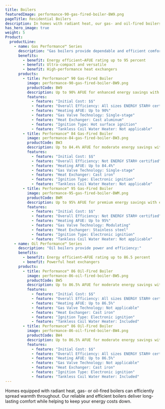 ```yaml
---
title: Boilers
featuredImage: performance-90-gas-fired-boiler-BW9.png
pageTitle: Residential Boilers
description: In homes with radiant heat, our gas- and oil-fired boilers efficiently power your system and spread warmth. Find a boiler today.
has_hero_image: true
weight: 5
Product:
  productLine:
    - name: Gas Performance™ Series
      description: "Gas boilers provide dependable and efficient comfort:"
      benefits:
        - benefit: Energy efficient—AFUE rating up to 95 percent
        - benefit: Ultra-compact and versatile
        - benefit: High-performance heat exchangers
      products:
        - title: Performance™ 90 Gas-Fired Boiler
          image: performance-90-gas-fired-boiler-BW9.png
          productCode: BW9
          description: Up to 90% AFUE for enhanced energy savings with standard comfort features.
          features:
            - feature: "Initial Cost: $$"
            - feature: "Overall Efficiency: All sizes ENERGY STAR® certified"
            - feature: "Heating AFUE: Up to 90%"
            - feature: "Gas Valve Technology: Single-stage"
            - feature: "Heat Exchanger: Cast aluminum"
            - feature: "Ignition Type: Hot surface ignition"
            - feature: "Tankless Coil Water Heater: Not applicable"
        - title: Performance™ 84 Gas-Fired Boiler
          image: performance-84-gas-fired-boiler-BW3.png
          productCode: BW3
          description: Up to 84.4% AFUE for moderate energy savings with standard comfort features.
          features:
            - feature: "Initial Cost: $$"
            - feature: "Overall Efficiency: Not ENERGY STAR® certified"
            - feature: "Heating AFUE: Up to 84.4%"
            - feature: "Gas Valve Technology: Single-stage"
            - feature: "Heat Exchanger: Cast iron"
            - feature: "Ignition Type: Electronic ignition"
            - feature: "Tankless Coil Water Heater: Not applicable"
        - title: Performance™ 95 Gas-Fired Boiler
          image: performance-95-gas-fired-boiler-BWM.png
          productCode: BWM
          description: Up to 95% AFUE for premium energy savings with enhanced comfort features.
          features:
            - feature: "Initial Cost: $$"
            - feature: "Overall Efficiency: Not ENERGY STAR® certified"
            - feature: "Heating AFUE: Up to 95%"
            - feature: "Gas Valve Technology: Modulating"
            - feature: "Heat Exchanger: Stainless steel"
            - feature: "Ignition Type: Electronic ignition"
            - feature: "Tankless Coil Water Heater: Not applicable"
    - name: Oil Performance™ Series
      description: "Oil boilers provide power and efficiency:"
      benefits:
        - benefit: Energy efficient—AFUE rating up to 86.5 percent
        - benefit: Powerful heat exchangers
      products:
        - title: Performance™ 86 Oil-Fired Boiler
          image: performance-86-oil-fired-boiler-BW5.png
          productCode: BW5
          description: Up to 86.5% AFUE for moderate energy savings with standard comfort features.
          features:
            - feature: "Initial Cost: $$"
            - feature: "Overall Efficiency: All sizes ENERGY STAR® certified"
            - feature: "Heating AFUE: Up to 86.5%"
            - feature: "Gas Valve Technology: Not applicable"
            - feature: "Heat Exchanger: Cast iron"
            - feature: "Ignition Type: Electronic ignition"
            - feature: "Tankless Coil Water Heater: Included"
        - title: Performance™ 86 Oil-Fired Boiler
          image: performance-86-oil-fired-boiler-BW4.png
          productCode: BW4
          description: Up to 86.5% AFUE for moderate energy savings with standard comfort features.
          features:
            - feature: "Initial Cost: $$"
            - feature: "Overall Efficiency: All sizes ENERGY STAR® certified"
            - feature: "Heating AFUE: Up to 86.5%"
            - feature: "Gas Valve Technology: Not applicable"
            - feature: "Heat Exchanger: Cast iron"
            - feature: "Ignition Type: Electronic ignition"
            - feature: "Tankless Coil Water Heater: Included"
---
```


Homes equipped with radiant heat, gas- or oil-fired boilers can efficiently spread warmth throughout. Our reliable and efficient boilers deliver long-lasting comfort while helping to keep your energy costs down.
